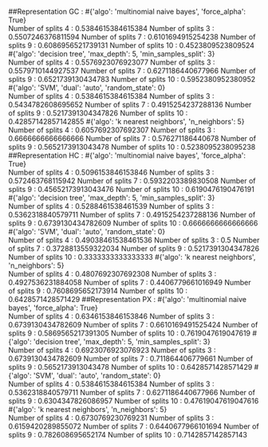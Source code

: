 ##Representation GC :
#{'algo': 'multinomial naive bayes', 'force_alpha': True}  
Number of splits 4 :
0.5384615384615384
Number of splits 3 :
0.5507246376811594
Number of splits 7 :
0.6101694915254238
Number of splits 9 :
0.6086956521739131
Number of splits 10 :
0.4523809523809524
#{'algo': 'decision tree', 'max_depth': 5, 'min_samples_split': 3}  
Number of splits 4 :
0.5576923076923077
Number of splits 3 :
0.5579710144927537
Number of splits 7 :
0.6271186440677966
Number of splits 9 :
0.6521739130434783
Number of splits 10 :
0.5952380952380952
#{'algo': 'SVM', 'dual': 'auto', 'random_state': 0}  
Number of splits 4 :
0.5384615384615384
Number of splits 3 :
0.5434782608695652
Number of splits 7 :
0.4915254237288136
Number of splits 9 :
0.5217391304347826
Number of splits 10 :
0.42857142857142855
#{'algo': 'k nearest neighbors', 'n_neighbors': 5}  
Number of splits 4 :
0.6057692307692307
Number of splits 3 :
0.6666666666666666
Number of splits 7 :
0.576271186440678
Number of splits 9 :
0.5652173913043478
Number of splits 10 :
0.5238095238095238
##Representation HC :
#{'algo': 'multinomial naive bayes', 'force_alpha': True}  
Number of splits 4 :
0.5096153846153846
Number of splits 3 :
0.572463768115942
Number of splits 7 :
0.5932203389830508
Number of splits 9 :
0.45652173913043476
Number of splits 10 :
0.6190476190476191
#{'algo': 'decision tree', 'max_depth': 5, 'min_samples_split': 3}  
Number of splits 4 :
0.5288461538461539
Number of splits 3 :
0.5362318840579711
Number of splits 7 :
0.4915254237288136
Number of splits 9 :
0.6739130434782609
Number of splits 10 :
0.6666666666666666
#{'algo': 'SVM', 'dual': 'auto', 'random_state': 0}  
Number of splits 4 :
0.49038461538461536
Number of splits 3 :
0.5
Number of splits 7 :
0.3728813559322034
Number of splits 9 :
0.5217391304347826
Number of splits 10 :
0.3333333333333333
#{'algo': 'k nearest neighbors', 'n_neighbors': 5}  
Number of splits 4 :
0.4807692307692308
Number of splits 3 :
0.4927536231884058
Number of splits 7 :
0.4406779661016949
Number of splits 9 :
0.7608695652173914
Number of splits 10 :
0.6428571428571429
##Representation PX :
#{'algo': 'multinomial naive bayes', 'force_alpha': True}  
Number of splits 4 :
0.6346153846153846
Number of splits 3 :
0.6739130434782609
Number of splits 7 :
0.6610169491525424
Number of splits 9 :
0.5869565217391305
Number of splits 10 :
0.7619047619047619
#{'algo': 'decision tree', 'max_depth': 5, 'min_samples_split': 3}  
Number of splits 4 :
0.6923076923076923
Number of splits 3 :
0.6739130434782609
Number of splits 7 :
0.711864406779661
Number of splits 9 :
0.5652173913043478
Number of splits 10 :
0.6428571428571429
#{'algo': 'SVM', 'dual': 'auto', 'random_state': 0}  
Number of splits 4 :
0.5384615384615384
Number of splits 3 :
0.5362318840579711
Number of splits 7 :
0.6271186440677966
Number of splits 9 :
0.6304347826086957
Number of splits 10 :
0.47619047619047616
#{'algo': 'k nearest neighbors', 'n_neighbors': 5}  
Number of splits 4 :
0.6730769230769231
Number of splits 3 :
0.6159420289855072
Number of splits 7 :
0.6440677966101694
Number of splits 9 :
0.782608695652174
Number of splits 10 :
0.7142857142857143
